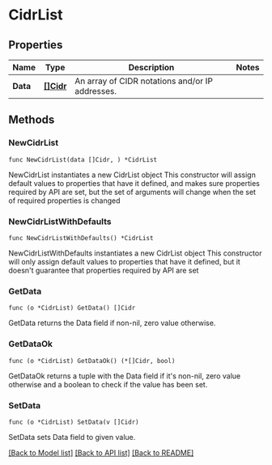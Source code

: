 # CidrList

## Properties

Name | Type | Description | Notes
------------ | ------------- | ------------- | -------------
**Data** | [**[]Cidr**](Cidr.md) | An array of CIDR notations and/or IP addresses. | 

## Methods

### NewCidrList

`func NewCidrList(data []Cidr, ) *CidrList`

NewCidrList instantiates a new CidrList object
This constructor will assign default values to properties that have it defined,
and makes sure properties required by API are set, but the set of arguments
will change when the set of required properties is changed

### NewCidrListWithDefaults

`func NewCidrListWithDefaults() *CidrList`

NewCidrListWithDefaults instantiates a new CidrList object
This constructor will only assign default values to properties that have it defined,
but it doesn't guarantee that properties required by API are set

### GetData

`func (o *CidrList) GetData() []Cidr`

GetData returns the Data field if non-nil, zero value otherwise.

### GetDataOk

`func (o *CidrList) GetDataOk() (*[]Cidr, bool)`

GetDataOk returns a tuple with the Data field if it's non-nil, zero value otherwise
and a boolean to check if the value has been set.

### SetData

`func (o *CidrList) SetData(v []Cidr)`

SetData sets Data field to given value.



[[Back to Model list]](../README.md#documentation-for-models) [[Back to API list]](../README.md#documentation-for-api-endpoints) [[Back to README]](../README.md)


